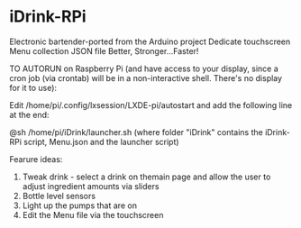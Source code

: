 # iDrink-RPi
Electronic bartender-ported from the Arduino project
Dedicate touchscreen
Menu collection JSON file
Better, Stronger...Faster!

TO AUTORUN on Raspberry Pi (and have access to your display, since a cron job (via crontab) will be in a non-interactive shell. There's no display for it to use):

Edit /home/pi/.config/lxsession/LXDE-pi/autostart and add the following line at the end:

@sh /home/pi/iDrink/launcher.sh (where folder "iDrink" contains the iDrink-RPi script, Menu.json and the launcher script)

Fearure ideas:
1) Tweak drink - select a drink on themain page and allow the user to adjust ingredient amounts via sliders
2) Bottle level sensors
3) Light up the pumps that are on
4) Edit the Menu file via the touchscreen
